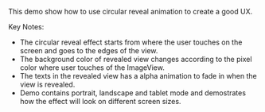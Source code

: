This demo show how to use circular reveal animation to create a good UX.

Key Notes:

- The circular reveal effect starts from where the user touches on the screen and goes to the edges of the view.
- The background color of revealed view changes according to the pixel color where user touches of the ImageView.
- The texts in the revealed view has a alpha animation to fade in when the view is revealed.
- Demo contains portrait, landscape and tablet mode and demostrates how the effect will look on different screen sizes.